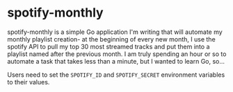 # spotify-monthly

spotify-monthly is a simple Go application I'm writing that will automate my monthly playlist creation- at the beginning of every new month, I use the spotify API to pull my top 30 most streamed tracks and put them into a playlist named after the previous month. I am truly spending an hour or so to automate a task that takes less than a minute, but I wanted to learn Go, so...

Users need to set the `SPOTIFY_ID` and `SPOTIFY_SECRET` environment variables to their values.
